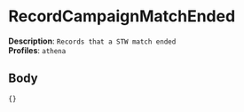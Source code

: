 # RecordCampaignMatchEnded

**Description**: `Records that a STW match ended` \
**Profiles**: `athena`

## Body

```js
{}
```
